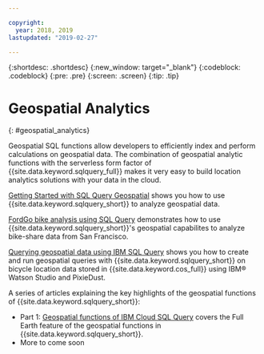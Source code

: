 ```yaml
---

copyright:
  year: 2018, 2019
lastupdated: "2019-02-27"

---
```


{:shortdesc: .shortdesc}
{:new_window: target="_blank"}
{:codeblock: .codeblock}
{:pre: .pre}
{:screen: .screen}
{:tip: .tip}



# Geospatial Analytics
{: #geospatial_analytics}

Geospatial SQL functions allow developers to efficiently index and perform calculations on geospatial data. 
The combination of geospatial analytic functions with the serverless form factor of {{site.data.keyword.sqlquery_full}} makes it very easy 
to build location analytics solutions with your data in the cloud.

[Getting Started with SQL Query Geospatial](https://github.com/IBM-Cloud/data/wiki/Getting-Started-with-SQL-Query-Geospatial) 
shows you how to use {{site.data.keyword.sqlquery_short}} to analyze geospatial data.

[FordGo bike analysis using SQL Query](https://github.com/IBM-Cloud/data/wiki/FordGo-bike-analysis-using-SQL-Query) demonstrates 
how to use {{site.data.keyword.sqlquery_short}}'s geospatial capabilites to analyze bike-share data from San Francisco.

[Querying geospatial data using IBM SQL Query](https://www.ibm.com/blogs/bluemix/2018/07/querying-geospatial-data-using-ibm-sql-query/) 
shows you how to create and run geospatial queries with {{site.data.keyword.sqlquery_short}} on bicycle location data stored in {{site.data.keyword.cos_full}} 
using IBM® Watson Studio and PixieDust.
 
A series of articles explaining the key highlights of the geospatial functions of {{site.data.keyword.sqlquery_short}}:
 - Part 1: [Geospatial functions of IBM Cloud SQL Query](https://www.ibm.com/blogs/bluemix/2018/09/geospatial-without-projections-in-ibm-cloud-sql-query/) covers the Full Earth feature of the geospatial functions in {{site.data.keyword.sqlquery_short}}.
 - More to come soon
 
